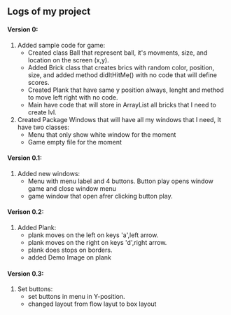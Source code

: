 ## Logs of my project

#### Version 0:
1. Added sample code for game:
    - Created class Ball that represent ball, it's movments, size, and location on the screen (x,y).
    - Added Brick class that creates brics with random color, position, size, and added method didItHitMe() with no code that will define scores.
    - Created Plank that have same y position always, lenght and method to move left right with no code.
    - Main have code that will store in ArrayList all bricks that I need to create lvl.
2. Created Package Windows that will have all my windows that I need, It have two classes:
    - Menu that only show white window for the moment
    - Game empty file for the moment
#### Version 0.1:
1. Added new windows:
    - Menu with menu label and 4 buttons. Button play opens window game and close window menu
    - game window that open afrer clicking button play.
#### Verison 0.2:
1. Added Plank:
    - plank moves on the left on keys 'a',left arrow.
    - plank moves on the right on keys 'd',right arrow.
    - plank does stops on borders.
    - added Demo Image on plank
#### Version 0.3:
1. Set buttons:
    - set buttons in menu in Y-position.
    - changed layout from flow layut to box layout
